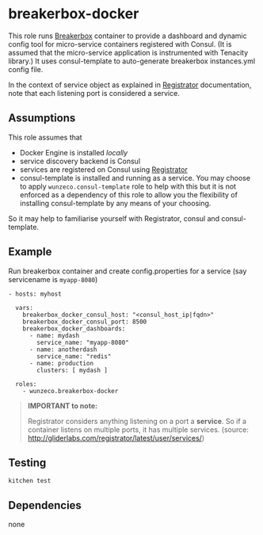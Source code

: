 breakerbox-docker
==================

This role runs [Breakerbox] container to provide a dashboard and dynamic config
tool for micro-service containers registered with Consul. 
(It is assumed that the micro-service application is instrumented with Tenacity 
library.)
It uses consul-template to auto-generate breakerbox instances.yml config file.

In the context of service object as explained in [Registrator] documentation, 
note that each listening port is considered a service.

## Assumptions

This role assumes that 
- Docker Engine is installed *locally*
- service discovery backend is Consul
- services are registered on Consul using [Registrator]
- consul-template is installed and running as a service.  You may choose to 
  apply `wunzeco.consul-template` role to help with this but it is not enforced 
  as a dependency of this role to allow you the flexibility of installing
  consul-template by any means of your choosing.

So it may help to familiarise yourself with Registrator, consul and consul-template.


## Example

Run breakerbox container and create config.properties for a service (say 
servicename is `myapp-8080`)

```
- hosts: myhost

  vars:
    breakerbox_docker_consul_host: "<consul_host_ip|fqdn>"
    breakerbox_docker_consul_port: 8500
    breakerbox_docker_dashboards:
      - name: mydash
        service_name: "myapp-8080"
      - name: anotherdash
        service_name: "redis"
      - name: production
        clusters: [ mydash ]

  roles:
    - wunzeco.breakerbox-docker

```

> **IMPORTANT to note:**
>
>    Registrator considers anything listening on a port a **service**. So if a
>    container listens on multiple ports, it has multiple services.
>    (source: http://gliderlabs.com/registrator/latest/user/services/)

## Testing

```
kitchen test
```


## Dependencies
none

[Registrator]: http://gliderlabs.com/registrator/latest/
[Breakerbox]: https://github.com/yammer/breakerbox
